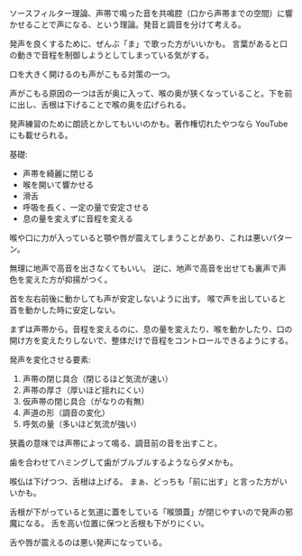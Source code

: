 ソースフィルター理論、声帯で鳴った音を共鳴腔（口から声帯までの空間）に響かせることで声になる、という理論。発音と調音を分けて考える。

発声を良くするために、ぜんぶ「ま」で歌った方がいいかも。
言葉があると口の動きで音程を制御しようとしてしまっている気がする。

口を大きく開けるのも声がこもる対策の一つ。

声がこもる原因の一つは舌が奥に入って、喉の奥が狭くなっていること。下を前に出し、舌根は下げることで喉の奥を広げられる。

発声練習のために朗読とかしてもいいのかも。著作権切れたやつなら YouTube にも載せられる。

基礎:

- 声帯を綺麗に閉じる
- 喉を開いて響かせる
- 滑舌
- 呼吸を長く、一定の量で安定させる
- 息の量を変えずに音程を変える

喉や口に力が入っていると顎や唇が震えてしまうことがあり、これは悪いパターン。

無理に地声で高音を出さなくてもいい。
逆に、地声で高音を出せても裏声で声色を変えた方が抑揚がつく。

首を左右前後に動かしても声が安定しないように出す。
喉で声を出していると首を動かした時に安定しない。

まずは声帯から。音程を変えるのに、息の量を変えたり、喉を動かしたり、口の開け方を変えたりしないで、整体だけで音程をコントロールできるようにする。

発声を変化させる要素:

1. 声帯の閉じ具合（閉じるほど気流が速い）
2. 声帯の厚さ（厚いほど揺れにくい）
3. 仮声帯の閉じ具合（がなりの有無）
4. 声道の形（調音の変化）
5. 呼気の量（多いほど気流が強い）

狭義の意味では声帯によって鳴る、調音前の音を出すこと。

歯を合わせてハミングして歯がブルブルするようならダメかも。

喉仏は下げつつ、舌根は上げる。
まぁ、どっちも「前に出す」と言った方がいいかも。

舌根が下がっていると気道に蓋をしている「喉頭蓋」が閉じやすいので発声の邪魔になる。
舌を高い位置に保つと舌根も下がりにくい。

舌や唇が震えるのは悪い発声になっている。
